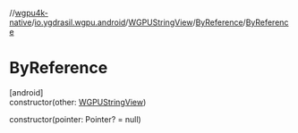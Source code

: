 //[wgpu4k-native](../../../../index.md)/[io.ygdrasil.wgpu.android](../../index.md)/[WGPUStringView](../index.md)/[ByReference](index.md)/[ByReference](-by-reference.md)

# ByReference

[android]\
constructor(other: [WGPUStringView](../index.md))

constructor(pointer: Pointer? = null)